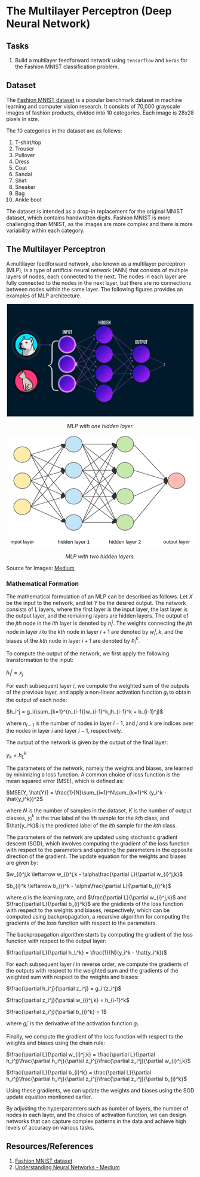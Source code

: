 # The Multilayer Perceptron (Deep Neural Network)

## Tasks
1. Build a multilayer feedforward network using `tensorflow` and `keras` for the Fashion MNIST classification problem.
    
## Dataset
The [Fashion MNIST dataset](https://www.tensorflow.org/datasets/catalog/fashion_mnist) is a popular benchmark dataset in machine learning and computer vision research. It consists of 70,000 grayscale images of fashion products, divided into 10 categories. Each image is 28x28 pixels in size.

The 10 categories in the dataset are as follows:

1. T-shirt/top
2. Trouser
3. Pullover
4. Dress
5. Coat
6. Sandal
7. Shirt
8. Sneaker
9. Bag
10. Ankle boot

The dataset is intended as a drop-in replacement for the original MNIST dataset, which contains handwritten digits. Fashion MNIST is more challenging than MNIST, as the images are more complex and there is more variability within each category.


## The Multilayer Perceptron
A multilayer feedforward network, also known as a multilayer perceptron (MLP), is a type of artificial neural network (ANN) that consists of multiple layers of nodes, each connected to the next. The nodes in each layer are fully connected to the nodes in the next layer, but there are no connections between nodes within the same layer. The following figures provides an examples of MLP architecture.

<p align="center"><img src="https://github.com/kashifliaqat/Deep_Reinforcement_Learning/blob/main/Deep-Learning/Figures/NN_gif.gif" alt="1 Hidden MultiLayer Perceptron" width="500" height="300">

<p align="center"><em>MLP with one hidden layer.</em></p>

<p align="center"><img src="https://github.com/kashifliaqat/Deep_Reinforcement_Learning/blob/main/Deep-Learning/Figures/MLP.png" alt="MultiLayer Perceptron" width="500" height="300">

<p align="center"><em>MLP with two hidden layers.</em></p>

Source for Images: [Medium](https://miro.medium.com/v2/resize:fit:1000/1*3fA77_mLNiJTSgZFhYnU0Q.png)

### Mathematical Formation
The mathematical formulation of an MLP can be described as follows. Let $X$ be the input to the network, and let $Y$ be the desired output. The network consists of $L$ layers, where the first layer is the input layer, the last layer is the output layer, and the remaining layers are hidden layers. The output of the $jth$ node in the $ith$ layer is denoted by $h_i^j$. The weights connecting the $jth$ node in layer $i$ to the $kth$ node in layer $i+1$ are denoted by $w_i^j,k$, and the biases of the $kth$ node in layer $i+1$ are denoted by $b_i^k$.

To compute the output of the network, we first apply the following transformation to the input:

$h_1^j = x_j$

For each subsequent layer $i$, we compute the weighted sum of the outputs of the previous layer, and apply a non-linear activation function $g_i$ to obtain the output of each node:

$h_i^j = g_i(\sum_{k=1}^{n_{i-1}}w_{i-1}^k,jh_{i-1}^k + b_{i-1}^j)$

where $n_{i-1}$ is the number of nodes in layer $i-1$, and $j$ and $k$ are indices over the nodes in layer $i$ and layer $i-1$, respectively.

The output of the network is given by the output of the final layer:

$y_k = h_L^k$

The parameters of the network, namely the weights and biases, are learned by minimizing a loss function. A common choice of loss function is the mean squared error (MSE), which is defined as:

$MSE(Y, \hat{Y}) = \frac{1}{N}\sum_{i=1}^N\sum_{k=1}^K (y_i^k - \hat{y_i^k})^2$

where $N$ is the number of samples in the dataset, $K$ is the number of output classes, $y_i^k$ is the true label of the $ith$ sample for the $kth$ class, and $\hat{y_i^k}$ is the predicted label of the $ith$ sample for the $kth$ class.

The parameters of the network are updated using stochastic gradient descent (SGD), which involves computing the gradient of the loss function with respect to the parameters and updating the parameters in the opposite direction of the gradient. The update equation for the weights and biases are given by:

$w_{i}^j,k \leftarrow w_{i}^j,k - \alpha\frac{\partial L}{\partial w_{i}^j,k}$

$b_{i}^k \leftarrow b_{i}^k - \alpha\frac{\partial L}{\partial b_{i}^k}$

where $\alpha$ is the learning rate, and $\frac{\partial L}{\partial w_{i}^j,k}$ and $\frac{\partial L}{\partial b_{i}^k}$ are the gradients of the loss function with respect to the weights and biases, respectively, which can be computed using backpropagation, a recursive algorithm for computing the gradients of the loss function with respect to the parameters.

The backpropagation algorithm starts by computing the gradient of the loss function with respect to the output layer:

$\frac{\partial L}{\partial h_L^k} = \frac{1}{N}(y_i^k - \hat{y_i^k})$

For each subsequent layer $i$ in reverse order, we compute the gradients of the outputs with respect to the weighted sum and the gradients of the weighted sum with respect to the weights and biases:

$\frac{\partial h_i^j}{\partial z_i^j} = g_i'(z_i^j)$

$\frac{\partial z_i^j}{\partial w_{i}^j,k} = h_{i-1}^k$

$\frac{\partial z_i^j}{\partial b_{i}^k} = 1$

where $g_i'$ is the derivative of the activation function $g_i$.

Finally, we compute the gradient of the loss function with respect to the weights and biases using the chain rule:

$\frac{\partial L}{\partial w_{i}^j,k} = \frac{\partial L}{\partial h_i^j}\frac{\partial h_i^j}{\partial z_i^j}\frac{\partial z_i^j}{\partial w_{i}^j,k}$

$\frac{\partial L}{\partial b_{i}^k} = \frac{\partial L}{\partial h_i^j}\frac{\partial h_i^j}{\partial z_i^j}\frac{\partial z_i^j}{\partial b_{i}^k}$

Using these gradients, we can update the weights and biases using the SGD update equation mentioned earlier.

By adjusting the hyperparamters such as number of layers, the number of nodes in each layer, and the choice of activation function, we can design networks that can capture complex patterns in the data and achieve high levels of accuracy on various tasks.

## Resources/References
1. [Fashion MNIST dataset](https://www.tensorflow.org/datasets/catalog/fashion_mnist)
2. [Understanding Neural Networks - Medium](https://prince-canuma.medium.com/understanding-neural-networks-22b29755abd9)
